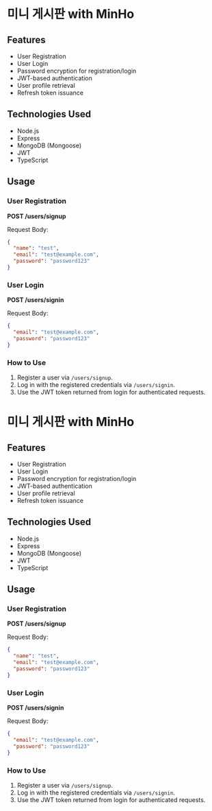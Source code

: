 # 미니 게시판 with MinHo

## Features

- User Registration
- User Login
- Password encryption for registration/login
- JWT-based authentication
- User profile retrieval
- Refresh token issuance

## Technologies Used

- Node.js
- Express
- MongoDB (Mongoose)
- JWT
- TypeScript

## Usage

### User Registration

**POST /users/signup**

Request Body:

```json
{
  "name": "test",
  "email": "test@example.com",
  "password": "password123"
}
```

### User Login

**POST /users/signin**

Request Body:

```json
{
  "email": "test@example.com",
  "password": "password123"
}
```

### How to Use

1. Register a user via `/users/signup`.
2. Log in with the registered credentials via `/users/signin`.
3. Use the JWT token returned from login for authenticated requests.

# 미니 게시판 with MinHo

## Features

- User Registration
- User Login
- Password encryption for registration/login
- JWT-based authentication
- User profile retrieval
- Refresh token issuance

## Technologies Used

- Node.js
- Express
- MongoDB (Mongoose)
- JWT
- TypeScript

## Usage

### User Registration

**POST /users/signup**

Request Body:

```json
{
  "name": "test",
  "email": "test@example.com",
  "password": "password123"
}
```

### User Login

**POST /users/signin**

Request Body:

```json
{
  "email": "test@example.com",
  "password": "password123"
}
```

### How to Use

1. Register a user via `/users/signup`.
2. Log in with the registered credentials via `/users/signin`.
3. Use the JWT token returned from login for authenticated requests.
